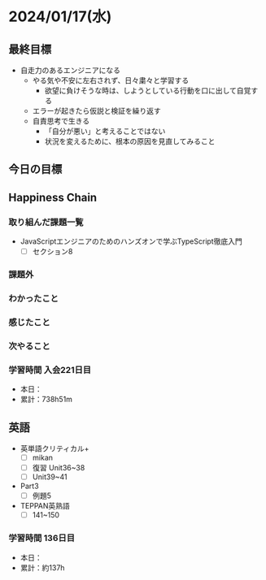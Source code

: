 # 2024/01/17(水)

## 最終目標

- 自走力のあるエンジニアになる
  - やる気や不安に左右されず、日々粛々と学習する
    - 欲望に負けそうな時は、しようとしている行動を口に出して自覚する
  - エラーが起きたら仮説と検証を繰り返す
  - 自責思考で生きる
    - 「自分が悪い」と考えることではない
    - 状況を変えるために、根本の原因を見直してみること

## 今日の目標

## Happiness Chain

### 取り組んだ課題一覧

- JavaScriptエンジニアのためのハンズオンで学ぶTypeScript徹底入門
  - [ ] セクション8

### 課題外

### わかったこと

### 感じたこと

### 次やること

### 学習時間 入会221日目

- 本日：
- 累計：738h51m

## 英語

- 英単語クリティカル+
  - [ ] mikan
  - [ ] 復習 Unit36~38
  - [ ] Unit39~41

- Part3
  - [ ] 例題5

- TEPPAN英熟語
  - [ ] 141~150

### 学習時間 136日目

- 本日：
- 累計：約137h
